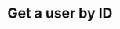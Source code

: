 #  Get a user by ID

<api-endpoint openapi-path="../../spec/open-api.yaml" method="GET" endpoint="/users/{userId}"/>